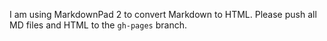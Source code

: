 I am using MarkdownPad 2 to convert Markdown to HTML. Please push all MD files and HTML to the `gh-pages` branch.